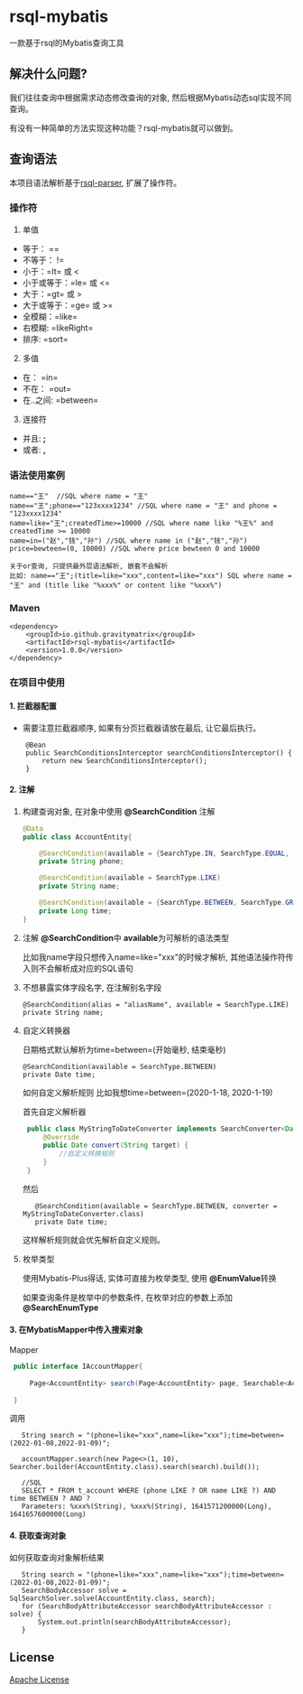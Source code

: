 # rsql-mybatis
一款基于rsql的Mybatis查询工具

## 解决什么问题?
我们往往查询中根据需求动态修改查询的对象, 然后根据Mybatis动态sql实现不同查询。

有没有一种简单的方法实现这种功能？rsql-mybatis就可以做到。

## 查询语法
本项目语法解析基于[rsql-parser](https://github.com/jirutka/rsql-parser), 扩展了操作符。

### 操作符

1. 单值
- 等于： ==
- 不等于： !=
- 小于：=lt= 或 <
- 小于或等于：=le= 或 <=
- 大于：=gt= 或 >
- 大于或等于：=ge= 或 >=
- 全模糊：=like=
- 右模糊: =likeRight=
- 排序: =sort=

2. 多值
- 在： =in=
- 不在： =out=
- 在..之间: =between=

3. 连接符

- 并且: **;**
- 或者: **,**

### 语法使用案例

```
name=="王"  //SQL where name = "王"
name=="王";phone=="123xxxx1234" //SQL where name = "王" and phone = "123xxxx1234"
name=like="王";createdTime>=10000 //SQL where name like "%王%" and createdTime >= 10000
name=in=("赵","钱","孙") //SQL where name in ("赵","钱","孙")
price=bewteen=(0, 10000) //SQL where price bewteen 0 and 10000

关于or查询, 只提供最外层语法解析, 嵌套不会解析
比如: name=="王";(title=like="xxx",content=like="xxx") SQL where name = "王" and (title like "%xxx%" or content like "%xxx%")

```

### Maven

```
<dependency>
    <groupId>io.github.gravitymatrix</groupId>
    <artifactId>rsql-mybatis</artifactId>
    <version>1.0.0</version>
</dependency>
```

### 在项目中使用

#### 1. 拦截器配置

- 需要注意拦截器顺序, 如果有分页拦截器请放在最后, 让它最后执行。
```
    @Bean
    public SearchConditionsInterceptor searchConditionsInterceptor() {
        return new SearchConditionsInterceptor();
    }
```

#### 2. 注解

1. 构建查询对象, 在对象中使用 **@SearchCondition** 注解
    ```java
    @Data
    public class AccountEntity{
    
        @SearchCondition(available = {SearchType.IN, SearchType.EQUAL, SearchType.LIKE})
        private String phone;
    
        @SearchCondition(available = SearchType.LIKE)
        private String name;
    
        @SearchCondition(available = {SearchType.BETWEEN, SearchType.GREATER_THAN_OR_EQUAL, SearchType.GREATER_THAN_OR_EQUAL, SearchType.LESS_THAN, SearchType.LESS_THAN_OR_EQUAL}, converter = DateToLongConverter.class)
        private Long time;
    }
    ```
2. 注解 **@SearchCondition**中 **available**为可解析的语法类型

   比如我name字段只想传入name=like="xxx"的时候才解析, 其他语法操作符传入则不会解析成对应的SQL语句
   
3. 不想暴露实体字段名字, 在注解别名字段
   ```
   @SearchCondition(alias = "aliasName", available = SearchType.LIKE)
   private String name;
   ```

4. 自定义转换器

   日期格式默认解析为time=between=(开始毫秒, 结束毫秒)
   
   ```
   @SearchCondition(available = SearchType.BETWEEN)
   private Date time;
   ```
   如何自定义解析规则 比如我想time=between=(2020-1-18, 2020-1-19)
   
   首先自定义解析器
   ```java
    public class MyStringToDateConverter implements SearchConverter<Date> {
        @Override
        public Date convert(String target) {
            //自定义转换规则
        }
    }
   ```
   然后
   ```
      @SearchCondition(available = SearchType.BETWEEN, converter = MyStringToDateConverter.class)
      private Date time;
   ``` 
   这样解析规则就会优先解析自定义规则。
5. 枚举类型

   使用Mybatis-Plus得话, 实体可直接为枚举类型, 使用 **@EnumValue**转换
   
   如果查询条件是枚举中的参数条件, 在枚举对应的参数上添加 **@SearchEnumType**
      
   
#### 3. 在MybatisMapper中传入搜索对象
   Mapper
   ```java
    public interface IAccountMapper{
    
        Page<AccountEntity> search(Page<AccountEntity> page, Searchable<AccountEntity> searchable);
        
    }
   ```
  调用
  ```
     String search = "(phone=like="xxx",name=like="xxx");time=between=(2022-01-08,2022-01-09)";

     accountMapper.search(new Page<>(1, 10), Searcher.builder(AccountEntity.class).search(search).build());

     //SQL
     SELECT * FROM t_account WHERE (phone LIKE ? OR name LIKE ?) AND time BETWEEN ? AND ?
     Parameters: %xxx%(String), %xxx%(String), 1641571200000(Long), 1641657600000(Long)
  ```

#### 4. 获取查询对象
   如何获取查询对象解析结果
   ```
      String search = "(phone=like="xxx",name=like="xxx");time=between=(2022-01-08,2022-01-09)";
      SearchBodyAccessor solve = SqlSearchSolver.solve(AccountEntity.class, search);
      for (SearchBodyAttributeAccessor searchBodyAttributeAccessor : solve) {
          System.out.println(searchBodyAttributeAccessor);
      }
   ```

## License
[Apache License](https://github.com/GravityMatrix/rsql-mybatis/blob/main/LICENSE)